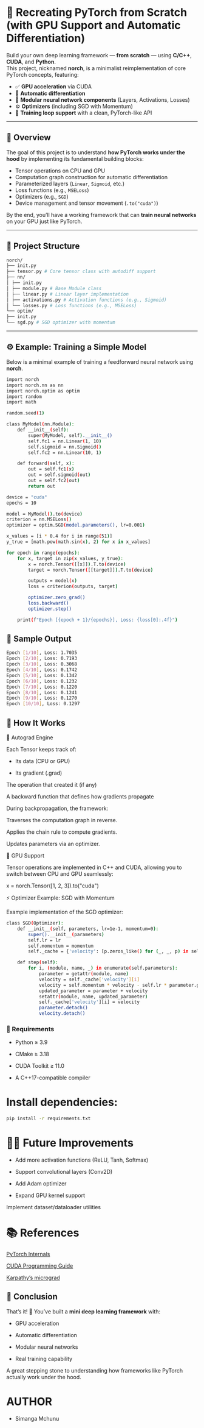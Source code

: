 # 🧠 Recreating PyTorch from Scratch (with GPU Support and Automatic Differentiation)

Build your own deep learning framework — **from scratch** — using **C/C++**, **CUDA**, and **Python**.  
This project, nicknamed **norch**, is a minimalist reimplementation of core PyTorch concepts, featuring:

- ✅ **GPU acceleration** via CUDA  
- 🔁 **Automatic differentiation**  
- 🧩 **Modular neural network components** (Layers, Activations, Losses)  
- ⚙️ **Optimizers** (including SGD with Momentum)  
- 🧪 **Training loop support** with a clean, PyTorch-like API

---

## 🚀 Overview

The goal of this project is to understand **how PyTorch works under the hood** by implementing its fundamental building blocks:
- Tensor operations on CPU and GPU
- Computation graph construction for automatic differentiation
- Parameterized layers (`Linear`, `Sigmoid`, etc.)
- Loss functions (e.g., `MSELoss`)
- Optimizers (e.g., `SGD`)
- Device management and tensor movement (`.to("cuda")`)

By the end, you’ll have a working framework that can **train neural networks** on your GPU just like PyTorch.

---

## 🧩 Project Structure
```bash
norch/
├── init.py
├── tensor.py # Core tensor class with autodiff support
├── nn/
│ ├── init.py
│ ├── module.py # Base Module class
│ ├── linear.py # Linear layer implementation
│ ├── activations.py # Activation functions (e.g., Sigmoid)
│ └── losses.py # Loss functions (e.g., MSELoss)
└── optim/
├── init.py
└── sgd.py # SGD optimizer with momentum

```
---

## ⚙️ Example: Training a Simple Model

Below is a minimal example of training a feedforward neural network using **norch**.
```bash
import norch
import norch.nn as nn
import norch.optim as optim
import random
import math

random.seed(1)

class MyModel(nn.Module):
    def __init__(self):
        super(MyModel, self).__init__()
        self.fc1 = nn.Linear(1, 10)
        self.sigmoid = nn.Sigmoid()
        self.fc2 = nn.Linear(10, 1)

    def forward(self, x):
        out = self.fc1(x)
        out = self.sigmoid(out)
        out = self.fc2(out)
        return out

device = "cuda"
epochs = 10

model = MyModel().to(device)
criterion = nn.MSELoss()
optimizer = optim.SGD(model.parameters(), lr=0.001)

x_values = [i * 0.4 for i in range(51)]
y_true = [math.pow(math.sin(x), 2) for x in x_values]

for epoch in range(epochs):
    for x, target in zip(x_values, y_true):
        x = norch.Tensor([[x]]).T.to(device)
        target = norch.Tensor([[target]]).T.to(device)

        outputs = model(x)
        loss = criterion(outputs, target)

        optimizer.zero_grad()
        loss.backward()
        optimizer.step()

    print(f"Epoch [{epoch + 1}/{epochs}], Loss: {loss[0]:.4f}")
```
## 🧮 Sample Output
```bash
Epoch [1/10], Loss: 1.7035
Epoch [2/10], Loss: 0.7193
Epoch [3/10], Loss: 0.3068
Epoch [4/10], Loss: 0.1742
Epoch [5/10], Loss: 0.1342
Epoch [6/10], Loss: 0.1232
Epoch [7/10], Loss: 0.1220
Epoch [8/10], Loss: 0.1241
Epoch [9/10], Loss: 0.1270
Epoch [10/10], Loss: 0.1297
```
## 🧠 How It Works
🔹 Autograd Engine

Each Tensor keeps track of:

- Its data (CPU or GPU)

- Its gradient (.grad)

The operation that created it (if any)

A backward function that defines how gradients propagate

During backpropagation, the framework:

Traverses the computation graph in reverse.

Applies the chain rule to compute gradients.

Updates parameters via an optimizer.

🔹 GPU Support

Tensor operations are implemented in C++ and CUDA, allowing you to switch between CPU and GPU seamlessly:

x = norch.Tensor([1, 2, 3]).to("cuda")

⚡ Optimizer Example: SGD with Momentum

Example implementation of the SGD optimizer:
```bash
class SGD(Optimizer):
    def __init__(self, parameters, lr=1e-1, momentum=0):
        super().__init__(parameters)
        self.lr = lr
        self.momentum = momentum
        self._cache = {'velocity': [p.zeros_like() for (_, _, p) in self.parameters]}

    def step(self):
        for i, (module, name, _) in enumerate(self.parameters):
            parameter = getattr(module, name)
            velocity = self._cache['velocity'][i]
            velocity = self.momentum * velocity - self.lr * parameter.grad
            updated_parameter = parameter + velocity
            setattr(module, name, updated_parameter)
            self._cache['velocity'][i] = velocity
            parameter.detach()
            velocity.detach()
```
### 🧰 Requirements

- Python ≥ 3.9

- CMake ≥ 3.18

- CUDA Toolkit ≥ 11.0

- A C++17-compatible compiler

# Install dependencies:
```bash
pip install -r requirements.txt
```
# 🧗‍♂️ Future Improvements

 - Add more activation functions (ReLU, Tanh, Softmax)

 - Support convolutional layers (Conv2D)

 - Add Adam optimizer

 - Expand GPU kernel support

 Implement dataset/dataloader utilities

# 📚 References

[PyTorch Internals](https://docs.pytorch.org/docs/stable/notes/autograd.html)

[CUDA Programming Guide](https://docs.nvidia.com/cuda/cuda-c-programming-guide/)

[Karpathy’s micrograd](https://github.com/karpathy/micrograd)

## 🏁 Conclusion

That’s it! 🎉
You’ve built a **mini deep learning framework** with:

- GPU acceleration

- Automatic differentiation

- Modular neural networks

- Real training capability

A great stepping stone to understanding how frameworks like PyTorch actually work under the hood.

# AUTHOR
- Simanga Mchunu